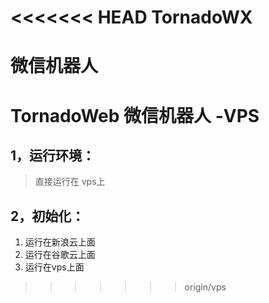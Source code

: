 <<<<<<< HEAD
TornadoWX
=========

微信机器人
=======
TornadoWeb 微信机器人 -VPS
=========

1，运行环境： 
-------------
>直接运行在 vps上

2，初始化：
-------------

1.  运行在新浪云上面
2.  运行在谷歌云上面
3.  运行在vps上面

>>>>>>> origin/vps
